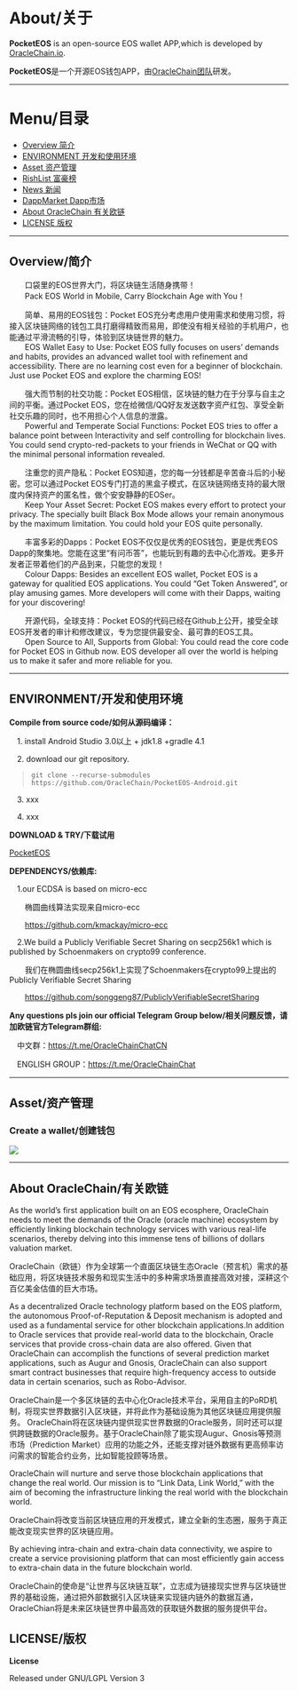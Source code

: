 # About/关于

**PocketEOS** is an open-source EOS wallet APP,which is developed by [OracleChain.io](https://oraclechain.io).

**PocketEOS**是一个开源EOS钱包APP，由[OracleChain团队](https://oraclechain.io)研发。

-------------------------------

# Menu/目录
+ [Overview  简介](#1)
+ [ENVIRONMENT  开发和使用环境](#2)
+ [Asset 资产管理](#3)
+ [RishList  富豪榜](#4)
+ [News 新闻](#5)
+ [DappMarket  Dapp市场](#6)
+ [About OracleChain  有关欧链](#7)
+ [LICENSE  版权](#8)

------------------------------

<h2 id="1">Overview/简介</h2>


&emsp;&emsp;口袋里的EOS世界大门，将区块链生活随身携带！      
&emsp;&emsp;Pack EOS World in Mobile, Carry Blockchain Age with You！

&emsp;&emsp;简单、易用的EOS钱包：Pocket EOS充分考虑用户使用需求和使用习惯，将接入区块链网络的钱包工具打磨得精致而易用，即使没有相关经验的手机用户，也能通过平滑流畅的引导，体验到区块链世界的魅力。      
&emsp;&emsp;EOS Wallet Easy to Use: Pocket EOS fully focuses on users’ demands and habits, provides an advanced wallet tool with refinement and accessibility. There are no learning cost even for a beginner of blockchain. Just use Pocket EOS and explore the charming EOS! 

&emsp;&emsp;强大而节制的社交功能：Pocket EOS相信，区块链的魅力在于分享与自主之间的平衡。通过Pocket EOS，您在给微信/QQ好友发送数字资产红包、享受全新社交乐趣的同时，也不用担心个人信息的泄露。      
&emsp;&emsp;Powerful and Temperate Social Functions: Pocket EOS tries to offer a balance point between Interactivity and self controlling for blockchain lives. You could send crypto-red-packets to your friends in WeChat or QQ with the minimal personal information revealed. 

&emsp;&emsp;注重您的资产隐私：Pocket EOS知道，您的每一分钱都是辛苦奋斗后的小秘密。您可以通过Pocket EOS专门打造的黑盒子模式，在区块链网络支持的最大限度内保持资产的匿名性，做个安安静静的EOSer。      
&emsp;&emsp;Keep Your Asset Secret: Pocket EOS makes every effort to protect your privacy. The specially built Black Box Mode allows your remain anonymous by the maximum limitation. You could hold your EOS quite personally.


&emsp;&emsp;丰富多彩的Dapps：Pocket EOS不仅仅是优秀的EOS钱包，更是优秀EOS Dapp的聚集地。您能在这里“有问币答”，也能玩到有趣的去中心化游戏。更多开发者正带着他们的产品到来，只能您的发现！      
&emsp;&emsp;Colour Dapps: Besides an excellent EOS wallet, Pocket EOS is a gateway for qualitied EOS applications. You could “Get Token Answered”, or play amusing games. More developers will come with their Dapps, waiting for your discovering!


&emsp;&emsp;开源代码，全球支持：Pocket EOS的代码已经在Github上公开，接受全球EOS开发者的审计和修改建议，专为您提供最安全、最可靠的EOS工具。        
&emsp;&emsp;Open Source to All, Supports from Global: You could read the core code for Pocket EOS in Github now. EOS developer all over the world is helping us to make it safer and more reliable for you. 

------------------------------
<h2 id="2">ENVIRONMENT/开发和使用环境</h2>

**Compile from source code/如何从源码编译：**

&emsp;1. install Android Studio 3.0以上 + jdk1.8 +gradle 4.1

&emsp;2. download our git repository.
>`git clone --recurse-submodules https://github.com/OracleChain/PocketEOS-Android.git`

&emsp;3. xxx

&emsp;4. xxx


**DOWNLOAD & TRY/下载试用**

[PocketEOS](https://pocketeos.com/)


**DEPENDENCYS/依赖库:**

&emsp;1.our ECDSA is based on micro-ecc

&emsp;&emsp;椭圆曲线算法实现来自micro-ecc

&emsp;&emsp;https://github.com/kmackay/micro-ecc

&emsp;2.We build a Publicly Verifiable Secret Sharing on secp256k1 which is published by Schoenmakers on crypto99 conference.

&emsp;&emsp;我们在椭圆曲线secp256k1上实现了Schoenmakers在crypto99上提出的Publicly Verifiable Secret Sharing

&emsp;&emsp;https://github.com/songgeng87/PubliclyVerifiableSecretSharing


**Any questions pls join our official Telegram Group below/相关问题反馈，请加欧链官方Telegram群组:**

&emsp;中文群：https://t.me/OracleChainChatCN

&emsp;ENGLISH GROUP：https://t.me/OracleChainChat

------------------------------

<h2 id="3">Asset/资产管理</h2>

### Create a wallet/创建钱包
![](https://github.com/OracleChain/PocketEOS/raw/master/screenshots/wallet.PNG)


------------------------------
<h2 id="7">About OracleChain/有关欧链</h2>

As the world’s first application built on an EOS ecosphere, OracleChain needs to meet the demands of the Oracle (oracle machine) ecosystem by efficiently linking blockchain technology services with various real-life scenarios, thereby delving into this immense tens of billions of dollars valuation market.

OracleChain（欧链）作为全球第一个直面区块链生态Oracle（预言机）需求的基础应用，将区块链技术服务和现实生活中的多种需求场景直接高效对接，深耕这个百亿美金估值的巨大市场。

As a decentralized Oracle technology platform based on the EOS platform, the autonomous Proof-of-Reputation & Deposit mechanism is adopted and used as a fundamental service for other blockchain applications.In addition to Oracle services that provide real-world data to the blockchain, Oracle services that provide cross-chain data are also offered. Given that OracleChain can accomplish the functions of several prediction market applications, such as Augur and Gnosis, OracleChain can also support smart contract businesses that require high-frequency access to outside data in certain scenarios, such as Robo-Advisor.

OracleChain是一个多区块链的去中心化Oracle技术平台，采用自主的PoRD机制，将现实世界数据引入区块链，并将此作为基础设施为其他区块链应用提供服务。
OracleChain将在区块链内提供现实世界数据的Oracle服务，同时还可以提供跨链数据的Oracle服务。基于OracleChain除了能实现Augur、Gnosis等预测市场（Prediction Market）应用的功能之外，还能支撑对链外数据有更高频率访问需求的智能合约业务，比如智能投顾等场景。

OracleChain will nurture and serve those blockchain applications that change the real world. Our mission is to “Link Data, Link World,” with the aim of becoming the infrastructure linking the real world with the blockchain world.

OracleChain将改变当前区块链应用的开发模式，建立全新的生态圈，服务于真正能改变现实世界的区块链应用。

By achieving intra-chain and extra-chain data connectivity, we aspire to create a service provisioning platform that can most efficiently gain access to extra-chain data in the future blockchain world.

OracleChain的使命是“让世界与区块链互联”，立志成为链接现实世界与区块链世界的基础设施，通过把外部数据引入区块链来实现链内链外的数据互通，OracleChian将是未来区块链世界中最高效的获取链外数据的服务提供平台。

<h2 id="8">LICENSE/版权</h2>

**License**

Released under GNU/LGPL Version 3
